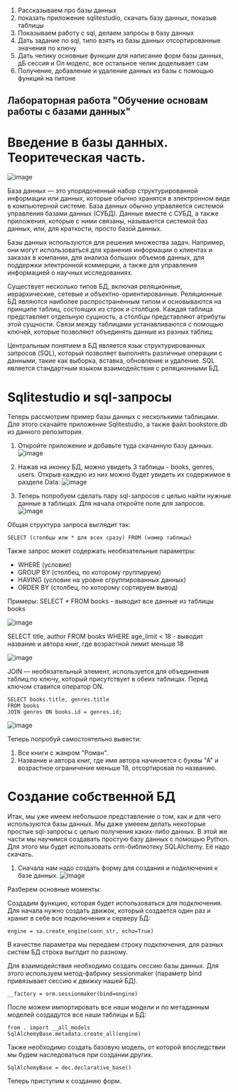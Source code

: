 1. Рассказываем про базы данных
2. показать приложение sqlitestudio, скачать базу данных, показыв таблицы
3. Показываем работу с sql, делаем запросы в базу данных
4. Дать задание по sql, типо взять из базы данных отсортированные значения по ключу
5. Дать челику основные функции для написание форм базы данных, дБ сессия и Ол моделс, все остальное челик доделывает сам
6. Получение, добавление и удаление данных из базы с помощью функций на питоне


## Лабораторная работа "Обучение основам работы с базами данных"

# Введение в базы данных. Теоритеческая часть.

![image](https://github.com/Anastasia567874/lab_bd/assets/144477949/aec7a169-3b9c-465c-b58c-12fb77190512)

База данных — это упорядоченный набор структурированной информации или данных, которые обычно хранятся в электронном виде в компьютерной системе. 
База данных обычно управляется системой управления базами данных (СУБД). 
Данные вместе с СУБД, а также приложения, которые с ними связаны, называются системой баз данных, или, для краткости, просто базой данных.

Базы данных используются для решения множества задач. Например, они могут использоваться для хранения информации о клиентах и заказах в компании, для анализа больших объемов данных, для поддержки электронной коммерции, а также для управления информацией о научных исследованиях.

Существует несколько типов БД, включая реляционные, иерархические, сетевые и объектно-ориентированные. Реляционные БД являются наиболее распространенным типом и основываются на принципе таблиц, состоящих из строк и столбцов. 
Каждая таблица представляет отдельную сущность, а столбцы представляют атрибуты этой сущности. Связи между таблицами устанавливаются с помощью ключей, которые позволяют объединять данные из разных таблиц.

Центральным понятием в БД является язык структурированных запросов (SQL), который позволяет выполнять различные операции с данными, такие как выборка, вставка, обновление и удаление. SQL является стандартным языком взаимодействия с реляционными БД. 

# Sqlitestudio и sql-запросы

Теперь рассмотрим пример базы данных с несколькими таблицами. Для этого скачайте приложение Sqlitestudio, а также файл bookstore.db из данного репозитория. 
1. Откройте приложение и добавьте туда скачанную базу данных. 
![image](https://github.com/Anastasia567874/lab_bd/assets/144477949/593c32d7-a46c-4769-b5e7-0f9852b609b7)

2. Нажав на иконку БД, можно увидеть 3 таблицы - books, genres, users. Открыв каждую из них можно будет увидеть их содержимое в разделе Data:
   ![image](https://github.com/Anastasia567874/lab_bd/assets/144477949/265b872f-7979-4fa5-a77f-b2b1cba2f7ff)
   
4. Теперь попробуем сделать пару sql-запросов с целью найти нужные данные в таблицах. Для начала откройте поле для запросов.
   ![image](https://github.com/Anastasia567874/lab_bd/assets/144477949/1775aa04-67fd-4e29-8ce6-1b126a51c1df)

Общая структура запроса выглядит так: 
```
SELECT (столбцы или * для всех сразу) FROM (номер таблицы)
```
Также запрос может содержать необязательные параметры:
- WHERE (условие)
- GROUP BY (столбец, по которому группируем)
- HAVING (условие на уровне сгруппированных данных)
- ORDER BY (столбец, по которому сортируем вывод)

Примеры:
SELECT * FROM books - выводит все данные из таблицы books

![image](https://github.com/Anastasia567874/lab_bd/assets/144477949/0e9dd0bd-344c-49be-9ddc-f0bea284a6d4)


SELECT title, author FROM books WHERE age_limit < 18 - выводит название и автора книг, где возрастной лимит меньше 18

![image](https://github.com/Anastasia567874/lab_bd/assets/144477949/25492aa1-23dc-4774-8cd7-ea4db69a3c8e)

JOIN — необязательный элемент, используется для объединения таблиц по ключу, который присутствует в обеих таблицах. Перед ключом ставится оператор ON.
```
SELECT books.title, genres.title 
FROM books
JOIN genres ON books.id = genres.id;
```

![image](https://github.com/Anastasia567874/lab_bd/assets/144477949/5fe8365e-1007-4627-8119-1380f7ca0d75)

Теперь попробуй самостоятельно вывести:
1) Все книги с жанром "Роман".
2) Название и автора книг, где имя автора начинается с буквы "А" и возрастное ограничение меньше 18, отсортировав по названию.


# Создание собственной БД

Итак, мы уже имеем небольшое представление о том, как и для чего используются базы данных. Мы даже умееем делать некоторые простые sql-запросы с целью получения каких-либо данных. В этой же части мы научимся создавать простую базу данных с помощью Python. Для этого мы будет использовать orm-библиотеку SQLAlchemy. Её надо скачать.

1. Сначала нам надо создать форму для создания и подключения к базе данных. 
![image](https://github.com/Anastasia567874/lab_bd/assets/144477949/a5f7dd61-fecd-4155-bc46-92ba2f073b02)

Разберем основные моменты:

Создадим функцию, которая будет использоваться для подключения. Для начала нужно создать движок, который создается один раз и хранит в себе все подключения к серверу БД:
```
engine = sa.create_engine(conn_str, echo=True)
```
В качестве параметра мы передаем строку подключения, для разных систем БД строка выглдит по разному. 

Для взаимодействия необходимо создать сессию базы данных. Для этого используем метод-фабрику sessionmaker (параметр bind привязывает сессию к движку нашей БД).
```
__factory = orm.sessionmaker(bind=engine)
```

После можем импортировать все наши модели и по метаданным моделей создадутся все наши таблицы и БД:
```
from . import __all_models
SqlAlchemyBase.metadata.create_all(engine)
```

Также необходимо создать базовую модель, от которой впоследствии мы будем наследоваться при создании других.
```
SqlAlchemyBase = dec.declarative_base()
```

Теперь приступим к созданию форм.








   




